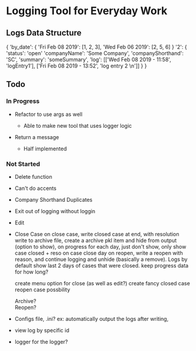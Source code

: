 # Logging Tool for Everyday Work

## Logs Data Structure
{
	'by_date': 
	{
		'Fri Feb 08 2019': [1, 2, 3],
		'Wed Feb 06 2019': [2, 5, 6]
	}
	'2':
	{
		'status': 'open'
		'companyName': 'Some Company',
		'companyShorthand': 'SC',
		'summary': 'someSummary',
		'log': [['Wed Feb 08 2019 - 11:58', 'logEntry1'], ['Fri Feb 08 2019 - 13:52', 'log entry 2 \n']]
	}
}

## Todo

### In Progress
* Refactor to use args as well
	- Able to make new tool that uses logger logic

* Return a message
	- Half implemented

### Not Started
* Delete function
* Can't do accents
* Company Shorthand Duplicates
* Exit out of logging without loggin
* Edit
* Close Case
	on close case, write closed case at end, with resolution
	write to archive file, create a archive pkl item and hide from output (option to show), on progress for each day, just don't show, only show case closed + reso on case close day
	on reopen, write a reopen with reason, and continue logging and unhide (basically a remove). Logs by default show last 2 days of cases that were closed.
	keep progress data for how long?

	create menu option for close (as well as edit?)
	create fancy closed case
	reopen case possbility
	
   Archive?  
   Reopen?
* Configs file, .ini? ex: automatically output the logs after writing,

* view log by specific id
* logger for the logger?
